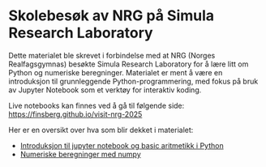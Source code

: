 # Skolebesøk av NRG på Simula Research Laboratory

Dette materialet ble skrevet i forbindelse med at NRG (Norges Realfagsgymnas) besøkte Simula Research Laboratory for å lære litt om Python og numeriske beregninger. Materialet er ment å være en introduksjon til grunnleggende Python-programmering, med fokus på bruk av Jupyter Notebook som et verktøy for interaktiv koding.

Live notebooks kan finnes ved å gå til følgende side: https://finsberg.github.io/visit-nrg-2025

Her er en oversikt over hva som blir dekket i materialet:

- [Introduksjon til jupyter notebook og basic aritmetikk i Python](notebooks/01_basics.ipynb)
- [Numeriske beregninger med numpy](notebooks/02_numpy_matplotlib.ipynb)
